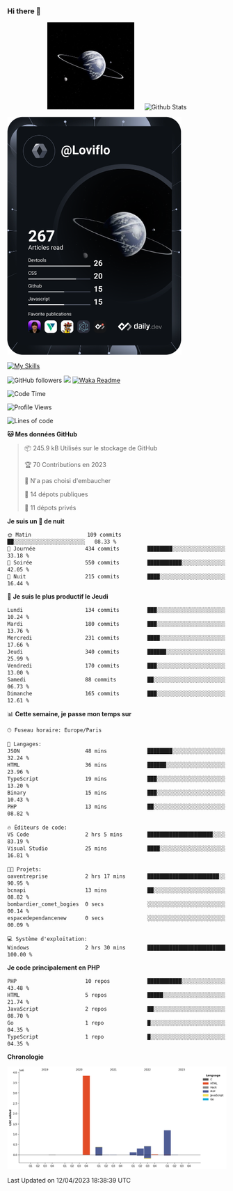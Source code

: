 ### Hi there 👋

<p align="center">
  <img src="https://github.com/Loviflo/Loviflo/blob/main/img/portrait.jpg" alt="Loviflo" height="200" style="margin-right: 20px"/>
  <img src="https://github-readme-stats.vercel.app/api?username=Loviflo&show_icons=true&theme=graywhite" alt="Github Stats" />
</p>

<a href="https://app.daily.dev/loviflo"><img src="https://github.com/loviflo/loviflo/blob/main/devcard.svg" width="400" alt="Loviflo's Dev Card"/></a>


[![My Skills](https://skillicons.dev/icons?i=php,laravel,symfony,mysql,js,ts,html,css,sass,angular,docker,webpack,vscode,figma,git,github,gitlab)](https://skillicons.dev)


![GitHub followers](https://img.shields.io/github/followers/Loviflo?label=Follow&style=social)
![](https://visitor-badge.glitch.me/badge?page_id=Loviflo.Loviflo)
[![Waka Readme](https://github.com/Loviflo/Loviflo/actions/workflows/update-stats.yml/badge.svg)](https://github.com/Loviflo/Loviflo/actions/workflows/update-stats.yml)

<!--START_SECTION:waka-->
![Code Time](http://img.shields.io/badge/Code%20Time-1%2C078%20hrs%2015%20mins-blue)

![Profile Views](http://img.shields.io/badge/Vues%20du%20profil-0-blue)

![Lines of code](https://img.shields.io/badge/Depuis%20Hello%20World%2C%20j%27ai%20%C3%A9crit-6.2%20million%20Lignes%20de%20code-blue)

**🐱 Mes données GitHub** 

> 📦 245.9 kB Utilisés sur le stockage de GitHub 
 > 
> 🏆 70 Contributions en 2023
 > 
> 🚫 N'a pas choisi d'embaucher
 > 
> 📜 14 dépots publiques 
 > 
> 🔑 11 dépots privés 
 > 
**Je suis un 🦉 de nuit** 

```text
🌞 Matin                  109 commits         ██░░░░░░░░░░░░░░░░░░░░░░░   08.33 % 
🌆 Journée                434 commits         ████████░░░░░░░░░░░░░░░░░   33.18 % 
🌃 Soirée                 550 commits         ███████████░░░░░░░░░░░░░░   42.05 % 
🌙 Nuit                   215 commits         ████░░░░░░░░░░░░░░░░░░░░░   16.44 % 
```
📅 **Je suis le plus productif le Jeudi** 

```text
Lundi                    134 commits         ███░░░░░░░░░░░░░░░░░░░░░░   10.24 % 
Mardi                    180 commits         ███░░░░░░░░░░░░░░░░░░░░░░   13.76 % 
Mercredi                 231 commits         ████░░░░░░░░░░░░░░░░░░░░░   17.66 % 
Jeudi                    340 commits         ██████░░░░░░░░░░░░░░░░░░░   25.99 % 
Vendredi                 170 commits         ███░░░░░░░░░░░░░░░░░░░░░░   13.00 % 
Samedi                   88 commits          ██░░░░░░░░░░░░░░░░░░░░░░░   06.73 % 
Dimanche                 165 commits         ███░░░░░░░░░░░░░░░░░░░░░░   12.61 % 
```


📊 **Cette semaine, je passe mon temps sur** 

```text
🕑︎ Fuseau horaire: Europe/Paris

💬 Langages: 
JSON                     48 mins             ████████░░░░░░░░░░░░░░░░░   32.24 % 
HTML                     36 mins             ██████░░░░░░░░░░░░░░░░░░░   23.96 % 
TypeScript               19 mins             ███░░░░░░░░░░░░░░░░░░░░░░   13.20 % 
Binary                   15 mins             ███░░░░░░░░░░░░░░░░░░░░░░   10.43 % 
PHP                      13 mins             ██░░░░░░░░░░░░░░░░░░░░░░░   08.82 % 

🔥 Éditeurs de code: 
VS Code                  2 hrs 5 mins        █████████████████████░░░░   83.19 % 
Visual Studio            25 mins             ████░░░░░░░░░░░░░░░░░░░░░   16.81 % 

🐱‍💻 Projets: 
oaventreprise            2 hrs 17 mins       ███████████████████████░░   90.95 % 
bcnapi                   13 mins             ██░░░░░░░░░░░░░░░░░░░░░░░   08.82 % 
bombardier_comet_bogies  0 secs              ░░░░░░░░░░░░░░░░░░░░░░░░░   00.14 % 
espacedependancenew      0 secs              ░░░░░░░░░░░░░░░░░░░░░░░░░   00.09 % 

💻 Système d'exploitation: 
Windows                  2 hrs 30 mins       █████████████████████████   100.00 % 
```

**Je code principalement en PHP** 

```text
PHP                      10 repos            ███████████░░░░░░░░░░░░░░   43.48 % 
HTML                     5 repos             █████░░░░░░░░░░░░░░░░░░░░   21.74 % 
JavaScript               2 repos             ██░░░░░░░░░░░░░░░░░░░░░░░   08.70 % 
Go                       1 repo              █░░░░░░░░░░░░░░░░░░░░░░░░   04.35 % 
TypeScript               1 repo              █░░░░░░░░░░░░░░░░░░░░░░░░   04.35 % 
```



**Chronologie**

![Lines of Code chart](https://raw.githubusercontent.com/Loviflo/Loviflo/main/assets/bar_graph.png)


 Last Updated on 12/04/2023 18:38:39 UTC
<!--END_SECTION:waka-->
